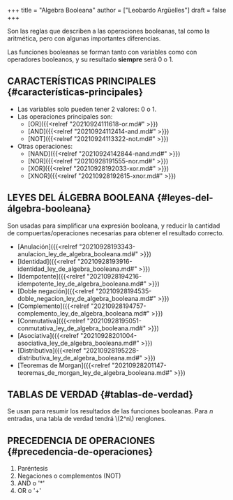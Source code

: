 +++
title = "Algebra Booleana"
author = ["Leobardo Argüelles"]
draft = false
+++

Son las reglas que describen a las operaciones booleanas, tal como la
aritmética, pero con algunas importantes diferencias.

Las funciones booleanas se forman tanto con variables como con operadores
booleanos, y su resultado **siempre** será 0 o 1.


## CARACTERÍSTICAS PRINCIPALES {#características-principales}

-   Las variables solo pueden tener 2 valores: 0 o 1.
-   Las operaciones principales son:
    -   [OR]({{<relref "20210924111618-or.md#" >}})
    -   [AND]({{<relref "20210924112414-and.md#" >}})
    -   [NOT]({{<relref "20210924113322-not.md#" >}})
-   Otras operaciones:
    -   [NAND]({{<relref "20210924142844-nand.md#" >}})
    -   [NOR]({{<relref "20210928191555-nor.md#" >}})
    -   [XOR]({{<relref "20210928192033-xor.md#" >}})
    -   [XNOR]({{<relref "20210928192615-xnor.md#" >}})


## LEYES DEL ÁLGEBRA BOOLEANA {#leyes-del-álgebra-booleana}

Son usadas para simplificar una expresión booleana, y reducir la cantidad
de compuertas/operaciones necesarias para obtener el resultado correcto.

-   [Anulación]({{<relref "20210928193343-anulacion_ley_de_algebra_booleana.md#" >}})
-   [Identidad]({{<relref "20210928193916-identidad_ley_de_algebra_booleana.md#" >}})
-   [Idempotente]({{<relref "20210928194216-idempotente_ley_de_algebra_booleana.md#" >}})
-   [Doble negación]({{<relref "20210928194535-doble_negacion_ley_de_algebra_booleana.md#" >}})
-   [Complemento]({{<relref "20210928194757-complemento_ley_de_algebra_booleana.md#" >}})
-   [Conmutativa]({{<relref "20210928195051-conmutativa_ley_de_algebra_booleana.md#" >}})
-   [Asociativa]({{<relref "20210928201004-asociativa_ley_de_algebra_booleana.md#" >}})
-   [Distributiva]({{<relref "20210928195228-distributiva_ley_de_algebra_booleana.md#" >}})
-   [Teoremas de Morgan]({{<relref "20210928201147-teoremas_de_morgan_ley_de_algebra_booleana.md#" >}})


## TABLAS DE VERDAD {#tablas-de-verdad}

Se usan para resumir los resultados de las funciones booleanas.
Para _n_ entradas, una tabla de verdad tendrá \\(2^n\\) renglones.


## PRECEDENCIA DE OPERACIONES {#precedencia-de-operaciones}

1.  Paréntesis
2.  Negaciones o complementos (NOT)
3.  AND o '\*'
4.  OR o '+'
